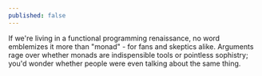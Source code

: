 ```yaml
---
published: false
---
```


If we're living in a functional programming renaissance, no word emblemizes it more than "monad" - for fans and skeptics alike. Arguments rage over whether monads are indispensible tools or pointless sophistry; you'd wonder whether people were even talking about the same thing. 
